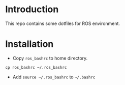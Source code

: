 # Introduction
This repo contains some dotfiles for ROS environment.

# Installation
* Copy `ros_bashrc` to home directory.
```
cp ros_bashrc ~/.ros_bashrc
```
* Add `source ~/.ros_bashrc` to `~/.bashrc`
